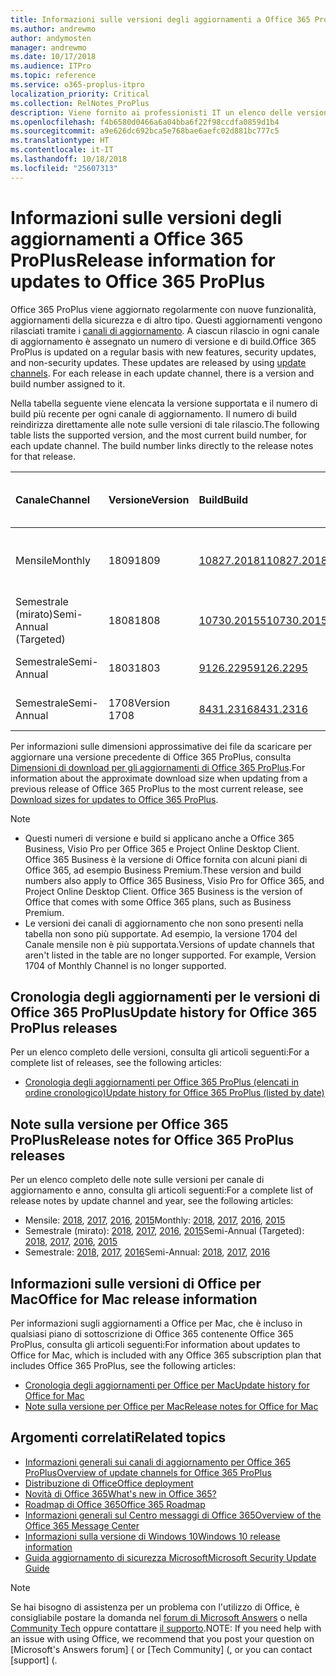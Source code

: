 ```yaml
---
title: Informazioni sulle versioni degli aggiornamenti a Office 365 ProPlus
ms.author: andrewmo
author: andymosten
manager: andrewmo
ms.date: 10/17/2018
ms.audience: ITPro
ms.topic: reference
ms.service: o365-proplus-itpro
localization_priority: Critical
ms.collection: RelNotes_ProPlus
description: Viene fornito ai professionisti IT un elenco delle versioni più recenti per Office 365 ProPlus per ciascun canale di aggiornamenti e collegamenti alle note sulle versioni e alla cronologia degli aggiornamenti
ms.openlocfilehash: f4b6580d0466a6a04bba6f22f98ccdfa0859d1b4
ms.sourcegitcommit: a9e626dc692bca5e768bae6aefc02d881bc777c5
ms.translationtype: HT
ms.contentlocale: it-IT
ms.lasthandoff: 10/18/2018
ms.locfileid: "25607313"
---
```

# <a name="release-information-for-updates-to-office-365-proplus"></a><span data-ttu-id="2f7f9-103">Informazioni sulle versioni degli aggiornamenti a Office 365 ProPlus</span><span class="sxs-lookup"><span data-stu-id="2f7f9-103">Release information for updates to Office 365 ProPlus</span></span>

<span data-ttu-id="2f7f9-p101">Office 365 ProPlus viene aggiornato regolarmente con nuove funzionalità, aggiornamenti della sicurezza e di altro tipo. Questi aggiornamenti vengono rilasciati tramite i [canali di aggiornamento](https://docs.microsoft.com/DeployOffice/overview-of-update-channels-for-office-365-proplus). A ciascun rilascio in ogni canale di aggiornamento è assegnato un numero di versione e di build.</span><span class="sxs-lookup"><span data-stu-id="2f7f9-p101">Office 365 ProPlus is updated on a regular basis with new features, security updates, and non-security updates. These updates are released by using [update channels](https://docs.microsoft.com/DeployOffice/overview-of-update-channels-for-office-365-proplus). For each release in each update channel, there is a version and build number assigned to it.</span></span> 

<span data-ttu-id="2f7f9-p102">Nella tabella seguente viene elencata la versione supportata e il numero di build più recente per ogni canale di aggiornamento. Il numero di build reindirizza direttamente alle note sulle versioni di tale rilascio.</span><span class="sxs-lookup"><span data-stu-id="2f7f9-p102">The following table lists the supported version, and the most current build number, for each update channel. The build number links directly to the release notes for that release.</span></span> 

  
|<span data-ttu-id="2f7f9-109">**Canale**</span><span class="sxs-lookup"><span data-stu-id="2f7f9-109">**Channel**</span></span>|<span data-ttu-id="2f7f9-110">**Versione**</span><span class="sxs-lookup"><span data-stu-id="2f7f9-110">**Version**</span></span>|<span data-ttu-id="2f7f9-111">**Build**</span><span class="sxs-lookup"><span data-stu-id="2f7f9-111">**Build**</span></span>|<span data-ttu-id="2f7f9-112">**Data di rilascio**</span><span class="sxs-lookup"><span data-stu-id="2f7f9-112">**Release date**</span></span>|<span data-ttu-id="2f7f9-113">**Versione supportata fino a**</span><span class="sxs-lookup"><span data-stu-id="2f7f9-113">**Version supported until**</span></span>|
|:-----|:-----|:-----|:-----|:-----|
|<span data-ttu-id="2f7f9-114">Mensile</span><span class="sxs-lookup"><span data-stu-id="2f7f9-114">Monthly</span></span>  <br/> |<span data-ttu-id="2f7f9-115">1809</span><span class="sxs-lookup"><span data-stu-id="2f7f9-115">1809</span></span>  <br/> |[<span data-ttu-id="2f7f9-116">10827.20181</span><span class="sxs-lookup"><span data-stu-id="2f7f9-116">10827.20181</span></span>](monthly-channel-2018.md#version-1809-october-16)  <br/> | <span data-ttu-id="2f7f9-117">16 ottobre 2018</span><span class="sxs-lookup"><span data-stu-id="2f7f9-117">October 16, 2018</span></span>  <br/> |<span data-ttu-id="2f7f9-118">Viene rilasciata la versione 1810</span><span class="sxs-lookup"><span data-stu-id="2f7f9-118">Version 1808 is released</span></span> <br/>|
|<span data-ttu-id="2f7f9-119">Semestrale (mirato)</span><span class="sxs-lookup"><span data-stu-id="2f7f9-119">Semi-Annual (Targeted)</span></span>  <br/> |<span data-ttu-id="2f7f9-120">1808</span><span class="sxs-lookup"><span data-stu-id="2f7f9-120">1808</span></span>  <br/> |[<span data-ttu-id="2f7f9-121">10730.20155</span><span class="sxs-lookup"><span data-stu-id="2f7f9-121">10730.20155)</span></span>](semi-annual-channel-targeted-2018.md#version-1808-october-9)  <br/> | <span data-ttu-id="2f7f9-122">9 ottobre 2018</span><span class="sxs-lookup"><span data-stu-id="2f7f9-122">October 9, 2018</span></span>  <br/> | <span data-ttu-id="2f7f9-123">13 marzo 2019</span><span class="sxs-lookup"><span data-stu-id="2f7f9-123">March 13, 2019</span></span> <br/>|
|<span data-ttu-id="2f7f9-124">Semestrale</span><span class="sxs-lookup"><span data-stu-id="2f7f9-124">Semi-Annual</span></span> <br/> |<span data-ttu-id="2f7f9-125">1803</span><span class="sxs-lookup"><span data-stu-id="2f7f9-125">1803</span></span>  <br/> | [<span data-ttu-id="2f7f9-126">9126.2295</span><span class="sxs-lookup"><span data-stu-id="2f7f9-126">9126.2295</span></span>](semi-annual-channel-2018.md#version-1803-october-9) <br/> |<span data-ttu-id="2f7f9-127">9 ottobre 2018</span><span class="sxs-lookup"><span data-stu-id="2f7f9-127">October 9, 2018</span></span>  <br/> | <span data-ttu-id="2f7f9-128">10 dicembre 2019</span><span class="sxs-lookup"><span data-stu-id="2f7f9-128">December 10, 2019</span></span> <br/>|
|<span data-ttu-id="2f7f9-129">Semestrale</span><span class="sxs-lookup"><span data-stu-id="2f7f9-129">Semi-Annual</span></span> <br/> |<span data-ttu-id="2f7f9-130">1708</span><span class="sxs-lookup"><span data-stu-id="2f7f9-130">Version 1708</span></span>  <br/> |[<span data-ttu-id="2f7f9-131">8431.2316</span><span class="sxs-lookup"><span data-stu-id="2f7f9-131">8431.2316</span></span>](semi-annual-channel-2018.md#version-1708-october-9)  <br/> |<span data-ttu-id="2f7f9-132">9 ottobre 2018</span><span class="sxs-lookup"><span data-stu-id="2f7f9-132">October 9, 2018</span></span>  <br/> | <span data-ttu-id="2f7f9-133">13 marzo 2019</span><span class="sxs-lookup"><span data-stu-id="2f7f9-133">March 13, 2019</span></span> <br/>|

<span data-ttu-id="2f7f9-134">Per informazioni sulle dimensioni approssimative dei file da scaricare per aggiornare una versione precedente di Office 365 ProPlus, consulta [Dimensioni di download per gli aggiornamenti di Office 365 ProPlus](download-sizes-office365-proplus-updates.md).</span><span class="sxs-lookup"><span data-stu-id="2f7f9-134">For information about the approximate download size when updating from a previous release of Office 365 ProPlus to the most current release, see [Download sizes for updates to Office 365 ProPlus](download-sizes-office365-proplus-updates.md).</span></span>

> [!NOTE]
> - <span data-ttu-id="2f7f9-p103">Questi numeri di versione e build si applicano anche a Office 365 Business, Visio Pro per Office 365 e Project Online Desktop Client. Office 365 Business è la versione di Office fornita con alcuni piani di Office 365, ad esempio Business Premium.</span><span class="sxs-lookup"><span data-stu-id="2f7f9-p103">These version and build numbers also apply to Office 365 Business, Visio Pro for Office 365, and Project Online Desktop Client. Office 365 Business is the version of Office that comes with some Office 365 plans, such as Business Premium.</span></span>
> - <span data-ttu-id="2f7f9-p104">Le versioni dei canali di aggiornamento che non sono presenti nella tabella non sono più supportate. Ad esempio, la versione 1704 del Canale mensile non è più supportata.</span><span class="sxs-lookup"><span data-stu-id="2f7f9-p104">Versions of update channels that aren't listed in the table are no longer supported. For example, Version 1704 of Monthly Channel is no longer supported.</span></span> 


## <a name="update-history-for-office-365-proplus-releases"></a><span data-ttu-id="2f7f9-139">Cronologia degli aggiornamenti per le versioni di Office 365 ProPlus</span><span class="sxs-lookup"><span data-stu-id="2f7f9-139">Update history for Office 365 ProPlus releases</span></span>

<span data-ttu-id="2f7f9-140">Per un elenco completo delle versioni, consulta gli articoli seguenti:</span><span class="sxs-lookup"><span data-stu-id="2f7f9-140">For a complete list of releases, see the following articles:</span></span>
 - [<span data-ttu-id="2f7f9-141">Cronologia degli aggiornamenti per Office 365 ProPlus (elencati in ordine cronologico)</span><span class="sxs-lookup"><span data-stu-id="2f7f9-141">Update history for Office 365 ProPlus (listed by date)</span></span>](update-history-office365-proplus-by-date.md)

## <a name="release-notes-for-office-365-proplus-releases"></a><span data-ttu-id="2f7f9-142">Note sulla versione per Office 365 ProPlus</span><span class="sxs-lookup"><span data-stu-id="2f7f9-142">Release notes for Office 365 ProPlus releases</span></span>

<span data-ttu-id="2f7f9-143">Per un elenco completo delle note sulle versioni per canale di aggiornamento e anno, consulta gli articoli seguenti:</span><span class="sxs-lookup"><span data-stu-id="2f7f9-143">For a complete list of release notes by update channel and year, see the following articles:</span></span>
 - <span data-ttu-id="2f7f9-144">Mensile: [2018](monthly-channel-2018.md), [2017](monthly-channel-2017.md), [2016](monthly-channel-2016.md), [2015](monthly-channel-2015.md)</span><span class="sxs-lookup"><span data-stu-id="2f7f9-144">Monthly: [2018](monthly-channel-2018.md), [2017](monthly-channel-2017.md), [2016](monthly-channel-2016.md), [2015](monthly-channel-2015.md)</span></span>
 - <span data-ttu-id="2f7f9-145">Semestrale (mirato): [2018](semi-annual-channel-targeted-2018.md), [2017](semi-annual-channel-targeted-2017.md), [2016](semi-annual-channel-targeted-2016.md), [2015](semi-annual-channel-targeted-2015.md)</span><span class="sxs-lookup"><span data-stu-id="2f7f9-145">Semi-Annual (Targeted): [2018](semi-annual-channel-targeted-2018.md), [2017](semi-annual-channel-targeted-2017.md), [2016](semi-annual-channel-targeted-2016.md), [2015](semi-annual-channel-targeted-2015.md)</span></span>
 - <span data-ttu-id="2f7f9-146">Semestrale: [2018](semi-annual-channel-2018.md), [2017](semi-annual-channel-2017.md), [2016](semi-annual-channel-2016.md)</span><span class="sxs-lookup"><span data-stu-id="2f7f9-146">Semi-Annual: [2018](semi-annual-channel-2018.md), [2017](semi-annual-channel-2017.md), [2016](semi-annual-channel-2016.md)</span></span>

## <a name="office-for-mac-release-information"></a><span data-ttu-id="2f7f9-147">Informazioni sulle versioni di Office per Mac</span><span class="sxs-lookup"><span data-stu-id="2f7f9-147">Office for Mac release information</span></span>

<span data-ttu-id="2f7f9-148">Per informazioni sugli aggiornamenti a Office per Mac, che è incluso in qualsiasi piano di sottoscrizione di Office 365 contenente Office 365 ProPlus, consulta gli articoli seguenti:</span><span class="sxs-lookup"><span data-stu-id="2f7f9-148">For information about updates to Office for Mac, which is included with any Office 365 subscription plan that includes Office 365 ProPlus, see the following articles:</span></span>
 - [<span data-ttu-id="2f7f9-149">Cronologia degli aggiornamenti per Office per Mac</span><span class="sxs-lookup"><span data-stu-id="2f7f9-149">Update history for Office for Mac</span></span>](update-history-office-for-mac.md)
 - [<span data-ttu-id="2f7f9-150">Note sulla versione per Office per Mac</span><span class="sxs-lookup"><span data-stu-id="2f7f9-150">Release notes for Office for Mac</span></span>](release-notes-office-for-mac.md)


## <a name="related-topics"></a><span data-ttu-id="2f7f9-151">Argomenti correlati</span><span class="sxs-lookup"><span data-stu-id="2f7f9-151">Related topics</span></span>

- [<span data-ttu-id="2f7f9-152">Informazioni generali sui canali di aggiornamento per Office 365 ProPlus</span><span class="sxs-lookup"><span data-stu-id="2f7f9-152">Overview of update channels for Office 365 ProPlus</span></span>](https://docs.microsoft.com/DeployOffice/overview-of-update-channels-for-office-365-proplus)
- [<span data-ttu-id="2f7f9-153">Distribuzione di Office</span><span class="sxs-lookup"><span data-stu-id="2f7f9-153">Office deployment</span></span>](https://docs.microsoft.com/deployoffice/)
- [<span data-ttu-id="2f7f9-154">Novità di Office 365</span><span class="sxs-lookup"><span data-stu-id="2f7f9-154">What's new in Office 365?</span></span>](https://support.office.com/article/95c8d81d-08ba-42c1-914f-bca4603e1426)
- [<span data-ttu-id="2f7f9-155">Roadmap di Office 365</span><span class="sxs-lookup"><span data-stu-id="2f7f9-155">Office 365 Roadmap</span></span>](https://products.office.com/business/office-365-roadmap)
- [<span data-ttu-id="2f7f9-156">Informazioni generali sul Centro messaggi di Office 365</span><span class="sxs-lookup"><span data-stu-id="2f7f9-156">Overview of the Office 365 Message Center</span></span>](https://support.office.com/article/38fb3333-bfcc-4340-a37b-deda509c2093)
- [<span data-ttu-id="2f7f9-157">Informazioni sulla versione di Windows 10</span><span class="sxs-lookup"><span data-stu-id="2f7f9-157">Windows 10 release information</span></span>](https://www.microsoft.com/itpro/windows-10/release-information)
- [<span data-ttu-id="2f7f9-158">Guida aggiornamento di sicurezza Microsoft</span><span class="sxs-lookup"><span data-stu-id="2f7f9-158">Microsoft Security Update Guide</span></span>](https://portal.msrc.microsoft.com/)

> [!NOTE]
> <span data-ttu-id="2f7f9-159">Se hai bisogno di assistenza per un problema con l'utilizzo di Office, è consigliabile postare la domanda nel [forum di Microsoft Answers](https://answers.microsoft.com/) o nella [Community Tech](https://techcommunity.microsoft.com/) oppure contattare [il supporto](https://support.microsoft.com/contactus).</span><span class="sxs-lookup"><span data-stu-id="2f7f9-159">NOTE: If you need help with an issue with using Office, we recommend that you post your question on [Microsoft's Answers forum] ([](https://answers.microsoft.com/) or [Tech Community] ([](https://techcommunity.microsoft.com/), or you can contact [support] ([](https://support.microsoft.com/contactus).</span></span>
